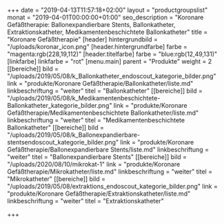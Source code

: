 +++
date = "2019-04-13T11:57:18+02:00"
layout = "productgroupslist"
monat = "2019-04-01T00:00:00+01:00"
seo_description = "Koronare Gefäßtherapie: Ballonexpandierbare Stents, Ballonkatheter, Extraktionskatheter, Medikamentenbeschichtete Ballonkatheter"
title = "Koronare Gefäßtherapie"
[header]
hintergrundbild = "/uploads/koronar_icon.png"
[header.hintergrundfarbe]
farbe = "magenta:rgb(228,19,112)"
[header.titelfarbe]
farbe = "blue:rgb(12,49,131)"
[linkfarbe]
linkfarbe = "rot"
[menu.main]
parent = "Produkte"
weight = 2
[[bereiche]]
bild = "/uploads/2019/05/08/k_Ballonkatheter_endoscout_kategorie_bilder.png"
link = "produkte/Koronare Gefäßtherapie/Ballonkatheter/liste.md"
linkbeschriftung = "weiter"
titel = "Ballonkatheter"
[[bereiche]]
bild = "/uploads/2019/05/08/k_Medikamentenbeschichtete-Ballonkatheter_kategorie_bilder.png"
link = "produkte/Koronare Gefäßtherapie/Medikamentenbeschichtete Ballonkatheter/liste.md"
linkbeschriftung = "weiter"
titel = "Medikamentenbeschichtete Ballonkatheter"
[[bereiche]]
bild = "/uploads/2019/05/08/k_Ballonexpandierbare-stentsendoscout_kategorie_bilder.png"
link = "produkte/Koronare Gefäßtherapie/Ballonexpandierbare Stents/liste.md"
linkbeschriftung = "weiter"
titel = "Ballonexpandierbare Stents"
[[bereiche]]
bild = "/uploads/2020/08/10/mikrokat-1"
link = "produkte/Koronare Gefäßtherapie/Mikrokatheter/liste.md"
linkbeschriftung = "weiter"
titel = "Mikrokatheter"
[[bereiche]]
bild = "/uploads/2019/05/08/extraktions_endoscout_kategorie_bilder.png"
link = "produkte/Koronare Gefäßtherapie/Extraktionskatheter/liste.md"
linkbeschriftung = "weiter"
titel = "Extraktionskatheter"

+++

